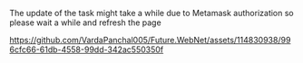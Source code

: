 The update of the task  might take a while due to Metamask authorization so please wait a while and refresh the page

https://github.com/VardaPanchal005/Future.WebNet/assets/114830938/996cfc66-61db-4558-99dd-342ac550350f

